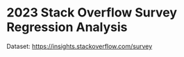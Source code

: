 # 2023 Stack Overflow Survey Regression Analysis
Dataset: https://insights.stackoverflow.com/survey
